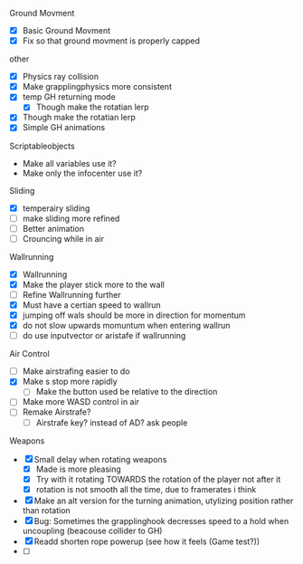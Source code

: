 Ground Movment
- [x] Basic Ground Movment
- [x] Fix so that ground movment is properly capped

other
- [x] Physics ray collision
- [x] Make grapplingphysics more consistent
- [x] temp GH returning mode
	- [x] Though make the rotatian lerp
- [x] Though make the rotatian lerp
- [x] Simple GH animations

Scriptableobjects
- Make all variables use it?
- Make only the infocenter use it?

Sliding
- [x] temperairy sliding
- [ ] make sliding more refined
- [ ] Better animation
- [ ] Crouncing while in air

Wallrunning
- [x] Wallrunning
- [x] Make the player stick more to the wall
- [ ] Refine Wallrunning further
- [x] Must have a certian speed to wallrun
- [x] jumping off wals should be more in direction for momentum
- [x] do not slow upwards momuntum when entering wallrun
- [ ] do use inputvector or aristafe if wallrunning

Air Control
- [ ] Make airstrafing easier to do
- [x] Make s stop more rapidly
	- [ ] Make the button used be relative to the direction
- [ ] Make more WASD control in air
- [ ] Remake Airstrafe?
	- [ ] Airstrafe key? instead of AD? ask people

Weapons
- [x] Small delay when rotating weapons
	- [x] Made is more pleasing
	- [x] Try with it rotating TOWARDS the rotation of the player not after it
	- [x] rotation is not smooth all the time, due to framerates i think
- [x] Make an alt version for the turning animation, utylizing position rather than rotation
- [x] Bug: Sometimes the grapplinghook decresses speed to a hold when uncoupling (beacouse collider to GH)
- [x] Readd shorten rope powerup (see how it feels (Game test?))
- [ ] 